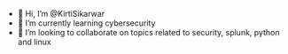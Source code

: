 - 👋 Hi, I’m @KirtiSikarwar
- 🌱 I’m currently learning cybersecurity 
- 💞️ I’m looking to collaborate on topics related to security, splunk, python and linux

<!---
KirtiSikarwar/KirtiSikarwar is a ✨ special ✨ repository because its `README.md` (this file) appears on your GitHub profile.
You can click the Preview link to take a look at your changes.
--->
